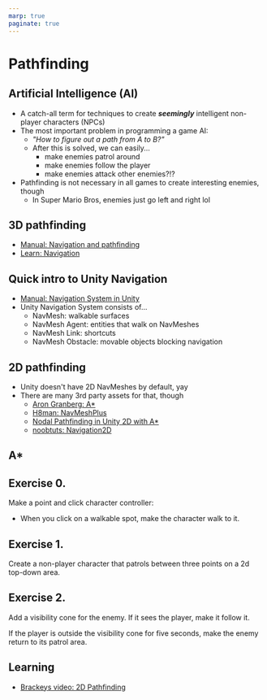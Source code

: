 ```yaml
---
marp: true
paginate: true
---
```

<!-- headingDivider: 3 -->
<!-- class: default -->
# Pathfinding

## Artificial Intelligence (AI)

* A catch-all term for techniques to create ***seemingly*** intelligent non-player characters (NPCs)
* The most important problem in programming a game AI:
  * *"How to figure out a path from A to B?"*
  * After this is solved, we can easily...
  	* make enemies patrol around
  	* make enemies follow the player
  	* make enemies attack other enemies?!?
* Pathfinding is not necessary in all games to create interesting enemies, though
  * In Super Mario Bros, enemies just go left and right lol

## 3D pathfinding

* [Manual: Navigation and pathfinding](https://docs.unity3d.com/Manual/Navigation.html)
* [Learn: Navigation](http://unity3d.com/learn/tutorials/topics/navigation)


## Quick intro to Unity Navigation

* [Manual: Navigation System in Unity](https://docs.unity3d.com/Manual/nav-NavigationSystem.html)
* Unity Navigation System consists of...
  * NavMesh: walkable surfaces
  * NavMesh Agent: entities that walk on NavMeshes
  * NavMesh Link: shortcuts
  * NavMesh Obstacle: movable objects blocking navigation
## 2D pathfinding

* Unity doesn't have 2D NavMeshes by default, yay
* There are many 3rd party assets for that, though
  * [Aron Granberg: A*](https://arongranberg.com/astar/)
  * [H8man: NavMeshPlus](https://github.com/h8man/NavMeshPlus)
  * [Nodal Pathfinding in Unity 2D with A*](http://www.jgallant.com/nodal-pathfinding-in-unity-2d-with-a-in-non-grid-based-games/)
  * [noobtuts: Navigation2D](https://noobtuts.com/unity/navigation2d)

## A*


## Exercise 0.

Make a point and click character controller:
* When you click on a walkable spot, make the character walk to it. 

## Exercise 1.

Create a non-player character that patrols between three points on a 2d top-down area.

## Exercise 2.

Add a visibility cone for the enemy. If it sees the player, make it follow it.

If the player is outside the visibility cone for five seconds, make the enemy return to its patrol area. 

## Learning

* [Brackeys video: 2D Pathfinding](https://www.youtube.com/watch?v=jvtFUfJ6CP8)


